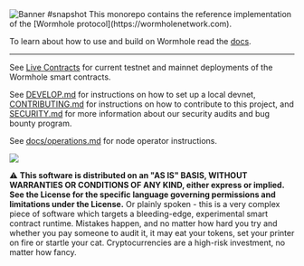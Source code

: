 <img alt="Banner" src="docs/images/banner.jpg"/>
#snapshot
This monorepo contains the reference implementation of the [Wormhole protocol](https://wormholenetwork.com).

To learn about how to use and build on Wormhole read the [docs](https://docs.wormhole.com/).

----

See [Live Contracts](https://docs.wormholenetwork.com/wormhole/contracts) for current testnet and mainnet deployments of
the Wormhole smart contracts.

See [DEVELOP.md](DEVELOP.md) for instructions on how to set up a local devnet, [CONTRIBUTING.md](CONTRIBUTING.md) for instructions on how to contribute to this project, and [SECURITY.md](SECURITY.md) for more information about our security audits and bug bounty program.

See [docs/operations.md](docs/operations.md) for node operator instructions.

![](docs/images/overview.svg)

⚠ **This software is distributed on an "AS IS" BASIS, WITHOUT WARRANTIES OR CONDITIONS OF ANY KIND, either express or
implied. See the License for the specific language governing permissions and limitations under the License.** Or plainly
spoken - this is a very complex piece of software which targets a bleeding-edge, experimental smart contract runtime.
Mistakes happen, and no matter how hard you try and whether you pay someone to audit it, it may eat your tokens, set
your printer on fire or startle your cat. Cryptocurrencies are a high-risk investment, no matter how fancy.

